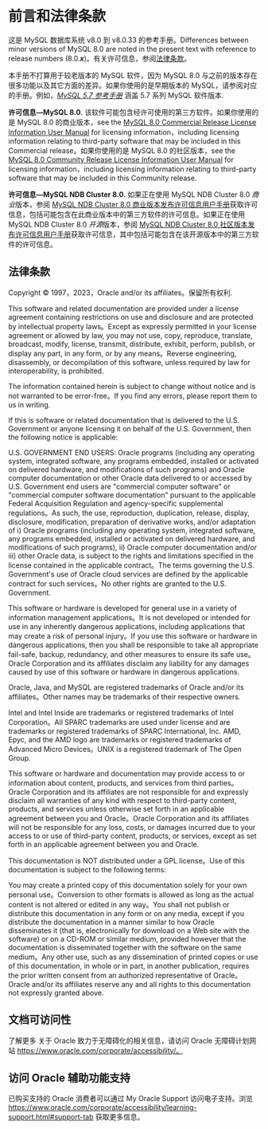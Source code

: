 # 前言和法律条款

这是 MySQL 数据库系统 v8.0 到 v8.0.33 的参考手册。Differences between minor versions of MySQL 8.0 are noted in the present text with reference to release numbers (8.0.***x***)。有关许可信息，参阅[法律条款](#法律条款)。

本手册不打算用于较老版本的 MySQL 软件，因为 MySQL 8.0 与之前的版本存在很多功能以及其它方面的差异。如果你使用的是早期版本的 MySQL，请参阅对应的手册。例如，[*MySQL 5.7 参考手册*](https://dev.mysql.com/doc/refman/5.7/en/) 涵盖 5.7 系列 MySQL 软件版本.

**许可信息—MySQL 8.0.** 该软件可能包含经许可使用的第三方软件。如果你使用的是 MySQL 8.0 的商业版本，see the [MySQL 8.0 Commercial Release License Information User Manual](https://downloads.mysql.com/docs/licenses/mysqld-8.0-com-en.pdf) for licensing information，including licensing information relating to third-party software that may be included in this Commercial release。如果你使用的是 MySQL 8.0 的社区版本，see the [MySQL 8.0 Community Release License Information User Manual](https://downloads.mysql.com/docs/licenses/mysqld-8.0-gpl-en.pdf) for licensing information，including licensing information relating to third-party software that may be included in this Community release.

**许可信息—MySQL NDB Cluster 8.0.** 如果正在使用 MySQL NDB Cluster 8.0 *商业*版本，参阅 [MySQL NDB Cluster 8.0 商业版本发布许可信息用户手册](https://downloads.mysql.com/docs/licenses/mysqld-8.0-com-en.pdf)获取许可信息，包括可能包含在此商业版本中的第三方软件的许可信息。如果正在使用 MySQL NDB Cluster 8.0 *开源*版本，参阅 [MySQL NDB Cluster 8.0 社区版本发布许可信息用户手册](https://downloads.mysql.com/docs/licenses/cluster-8.0-gpl-en.pdf)获取许可信息，其中包括可能包含在该开源版本中的第三方软件的许可信息。

## 法律条款

Copyright © 1997，2023，Oracle and/or its affiliates。保留所有权利.

This software and related documentation are provided under a license agreement containing restrictions on use and disclosure and are protected by intellectual property laws。Except as expressly permitted in your license agreement or allowed by law, you may not use, copy, reproduce, translate, broadcast, modify, license, transmit, distribute, exhibit, perform, publish, or display any part, in any form, or by any means。Reverse engineering, disassembly, or decompilation of this software, unless required by law for interoperability, is prohibited.

The information contained herein is subject to change without notice and is not warranted to be error-free。If you find any errors, please report them to us in writing.

If this is software or related documentation that is delivered to the U.S. Government or anyone licensing it on behalf of the U.S. Government, then the following notice is applicable:

U.S. GOVERNMENT END USERS: Oracle programs (including any operating system, integrated software, any programs embedded, installed or activated on delivered hardware, and modifications of such programs) and Oracle computer documentation or other Oracle data delivered to or accessed by U.S. Government end users are "commercial computer software" or "commercial computer software documentation" pursuant to the applicable Federal Acquisition Regulation and agency-specific supplemental regulations。As such, the use, reproduction, duplication, release, display, disclosure, modification, preparation of derivative works, and/or adaptation of i) Oracle programs (including any operating system, integrated software, any programs embedded, installed or activated on delivered hardware, and modifications of such programs), ii) Oracle computer documentation and/or iii) other Oracle data, is subject to the rights and limitations specified in the license contained in the applicable contract。The terms governing the U.S. Government's use of Oracle cloud services are defined by the applicable contract for such services。No other rights are granted to the U.S. Government.

This software or hardware is developed for general use in a variety of information management applications。It is not developed or intended for use in any inherently dangerous applications, including applications that may create a risk of personal injury。If you use this software or hardware in dangerous applications, then you shall be responsible to take all appropriate fail-safe, backup, redundancy, and other measures to ensure its safe use。Oracle Corporation and its affiliates disclaim any liability for any damages caused by use of this software or hardware in dangerous applications.

Oracle, Java, and MySQL are registered trademarks of Oracle and/or its affiliates。Other names may be trademarks of their respective owners.

Intel and Intel Inside are trademarks or registered trademarks of Intel Corporation。All SPARC trademarks are used under license and are trademarks or registered trademarks of SPARC International, Inc. AMD, Epyc, and the AMD logo are trademarks or registered trademarks of Advanced Micro Devices。UNIX is a registered trademark of The Open Group.

This software or hardware and documentation may provide access to or information about content, products, and services from third parties。Oracle Corporation and its affiliates are not responsible for and expressly disclaim all warranties of any kind with respect to third-party content, products, and services unless otherwise set forth in an applicable agreement between you and Oracle。Oracle Corporation and its affiliates will not be responsible for any loss, costs, or damages incurred due to your access to or use of third-party content, products, or services, except as set forth in an applicable agreement between you and Oracle.

This documentation is NOT distributed under a GPL license。Use of this documentation is subject to the following terms:

You may create a printed copy of this documentation solely for your own personal use。Conversion to other formats is allowed as long as the actual content is not altered or edited in any way。You shall not publish or distribute this documentation in any form or on any media, except if you distribute the documentation in a manner similar to how Oracle disseminates it (that is, electronically for download on a Web site with the software) or on a CD-ROM or similar medium, provided however that the documentation is disseminated together with the software on the same medium。Any other use, such as any dissemination of printed copies or use of this documentation, in whole or in part, in another publication, requires the prior written consent from an authorized representative of Oracle。Oracle and/or its affiliates reserve any and all rights to this documentation not expressly granted above.

## 文档可访问性

了解更多 关于 Oracle 致力于无障碍化的相关信息，请访问 Oracle 无障碍计划网站 https://www.oracle.com/corporate/accessibility/。

## 访问 Oracle 辅助功能支持

已购买支持的 Oracle 消费者可以通过 My Oracle Support 访问电子支持。浏览 https://www.oracle.com/corporate/accessibility/learning-support.html#support-tab 获取更多信息。
